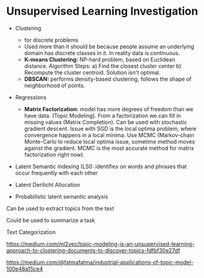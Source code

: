# Unsupervised Learning Investigation

- Clustering
   - for discrete problems
   - Used more than it should be because people assume an underlying domain has discrete classes in it. In reality data is continuous.
   - **K-means Clustering:** NP-hard problem, based on Euclidean distance. Algorithm Steps: a) Find the closest cluster center b) Recompute the cluster centroid. Solution isn't optimal.
   - **DBSCAN:** performs density-based clustering, follows the shape of neighborhood of points.

- Regressions
    - **Matrix Factorization:** model has more degrees of freedom than we have data. (Topic Modeling). From a factorization we can fill in missing values (Matrix Completion). Can be used with stochastic gradient descent. Issue with SGD is the local optima problem, where convergence happens in a local minima. Use MCMC (Markov-chain Monte-Carlo to reduce local optima issue, sometime method moves against the gradient. MCMC is the most accurate method for matrix factorization right now).

- Latent Semantic Indexing (LSI): identifies on words and phrases that occur frequently with each other

- Latent Derilicht Allocation

- Probabilistic latent semantic analysis

Can be used to extract topics from the text

Could be used to summarize a task

Text Categorization

https://medium.com/ml2vec/topic-modeling-is-an-unsupervised-learning-approach-to-clustering-documents-to-discover-topics-fdfbf30e27df

https://medium.com/@fatmafatma/industrial-applications-of-topic-model-100e48a15ce4

